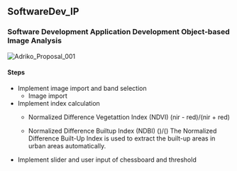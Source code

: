 ## SoftwareDev_IP
### Software Development Application Development Object-based Image Analysis
![Adriko_Proposal_001](https://user-images.githubusercontent.com/29119766/173377563-0d38b8b1-a02b-42f1-9210-2fc5ad4a8e2e.png)

#### Steps
- Implement image import and band selection
  - Image import 
- Implement index calculation
  - Normalized Difference Vegetattion Index (NDVI) (nir - red)/(nir + red)
    
  - Normalized Difference Builtup Index (NDBI) ()/()
    The Normalized Difference Built-Up Index is used to extract the built-up areas in urban areas automatically.
- Implement slider and user input of chessboard and threshold

